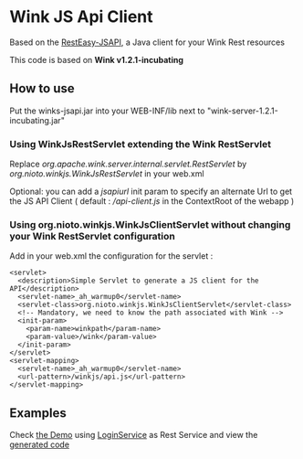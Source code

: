 Wink JS Api Client
==================
 
 Based on the [RestEasy-JSAPI](http://docs.jboss.org/resteasy/2.0.0.GA/userguide/html/AJAX_Client.html), a Java client for your Wink Rest resources
 

This code is based on **Wink v1.2.1-incubating**

How to use
----------

Put the winks-jsapi.jar into your WEB-INF/lib next to "wink-server-1.2.1-incubating.jar"

### Using WinkJsRestServlet extending the Wink RestServlet

Replace *org.apache.wink.server.internal.servlet.RestServlet* by *org.nioto.winkjs.WinkJsRestServlet* in your web.xml 

Optional: you can add a *jsapiurl* init param to specify an alternate Url to get the JS API Client ( default : */api-client.js* in the ContextRoot of the webapp )

### Using org.nioto.winkjs.WinkJsClientServlet without changing your Wink RestServlet configuration

Add in your web.xml the configuration for the servlet :

    <servlet>  
      <description>Simple Servlet to generate a JS client for the API</description>
      <servlet-name>_ah_warmup0</servlet-name>
      <servlet-class>org.nioto.winkjs.WinkJsClientServlet</servlet-class>
      <!-- Mandatory, we need to know the path associated with Wink -->
      <init-param>
        <param-name>winkpath</param-name>
        <param-value>/wink</param-value>
      </init-param>
    </servlet>
    <servlet-mapping>
      <servlet-name>_ah_warmup0</servlet-name>
      <url-pattern>/winkjs/api.js</url-pattern>
    </servlet-mapping> 
  


Examples 
--------

Check [the Demo](http://nioto-demo.appspot.com/demo/) using [LoginService](/nioto/wink.js/blob/master/src/main/java/org/nioto/ws/LoginService.java) as Rest Service
and view the [generated code](http://nioto-demo.appspot.com/winkjs/api.js)